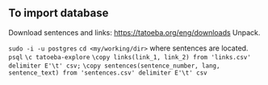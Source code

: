 ## To import database

Download sentences and links: https://tatoeba.org/eng/downloads
Unpack.

`sudo -i -u postgres`
`cd <my/working/dir>` where sentences are located.
`psql`
`\c tatoeba-explore`
`\copy links(link_1, link_2) from 'links.csv' delimiter E'\t' csv;`
`\copy sentences(sentence_number, lang, sentence_text) from 'sentences.csv' delimiter E'\t' csv`
